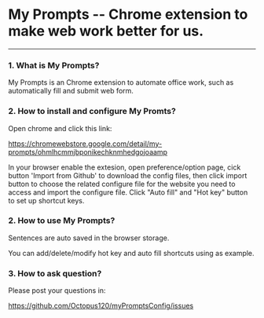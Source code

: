 My Prompts -- Chrome extension to make web work better for us.<a name="TOP"></a>
===================

- - - - 
### 1. What is My Prompts? 

   My Prompts is an Chrome extension to automate office work, such as automatically fill and submit web form.
    
### 2. How to install and configure My Promts?

   Open chrome and click this link: 

   https://chromewebstore.google.com/detail/my-prompts/ohmlhcmmjbponikechknmhedgojoaamp 
   
   In your browser enable the extesion, open preference/option page, cick button 'Import from Github' to download the config files, then click import button to choose the related configure file for the website you need to access and import the configure file. Click "Auto fill" and "Hot key" button to set up shortcut keys.

### 2. How to use My Prompts?   
   Sentences are auto saved in the browser storage. 
   
   You can add/delete/modify hot key and auto fill shortcuts using  as example.
   
### 3. How to ask question?
   Please post your questions in:
   
  [ https://github.com/Octopus120/myPromptsConfig/issues ](https://github.com/Octopus120/myPromptsConfig)
 
